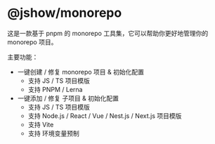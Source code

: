 # @jshow/monorepo

这是一款基于 pnpm 的 monorepo 工具集，它可以帮助你更好地管理你的 monorepo 项目。

主要功能：
- 一键创建 / 修复 monorepo 项目 & 初始化配置
  - 支持 JS / TS 项目模版
  - 支持 PNPM / Lerna
- 一键添加 / 修复 子项目 & 初始化配置
  - 支持 JS / TS 项目模版
  - 支持 Node.js / React / Vue / Nest.js / Next.js 项目模版
  - 支持 Vite
  - 支持 环境变量预制
